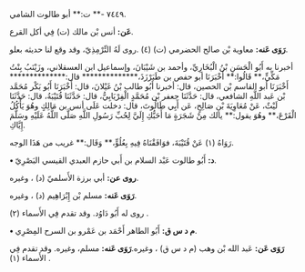 ٧٤٤٩ -** ت:** أبو طالوت الشامي.

**عَن:** أنس بْن مالك (ت) فِي أكل القرع.

**رَوَى عَنه:** معاوية بْن صالح الحضرمي (ت) (٤) .روى لَهُ التِّرْمِذِيّ، وقد وقع لنا حديثه بعلو.

أخبرنا به أَبُو الْحَسَنِ بْنُ الْبُخَارِيِّ، وأحمد بن شَيْبَانَ، وإسماعيل ابن العسقلاني، وزَيْنَبُ بِنْتُ مَكِّيٍّ،** قَالُوا:** أَخْبَرَنَا أبو حفص بن طَبَرْزَذَ،************** قال:************** أَخْبَرَنَا أبو القاسم بْن الحصين، قال: أخبرنا أَبُو طالب بْنُ غَيْلانَ، قال: أَخْبَرَنَا أَبُو بَكْر مُحَمَّد بْن عَبد اللَّهِ الشافعي، قال: حَدَّثَنَا جعفر بْن مُحَمَّدٍ الْفِرْيَابِيُّ، قال: حَدَّثَنَا قُتَيْبَةُ، قال: حَدَّثَنَا لَيْثٌ، عَنْ مُعَاوِيَةَ بْنِ صَالِحٍ، عَن أَبِي طَالُوتَ، قال: دخلت عَلَى أنس بن مَالِكٍ وهُوَ يَأْكُلُ الْقَرْعَ،** وهُوَ يقول:** يالك مِنْ شَجَرَةٍ مَا أَحَبُّكِ إِلَيَّ لِحُبِّ رَسُولِ اللَّهِ صَلَّى اللَّهُ عَلَيْهِ وسَلَّمَ إِيَّاكِ.

رَوَاهُ (١) عَنْ قُتَيْبَةَ، فوَافَقْنَاهُ فِيهِ بِعُلُوٍّ،** وَقَال:** غريب من هَذَا الوجه.

**• د:** أَبُو طالوت عَبْد السلام بن أَبي حازم العبدي القيسي البَصْرِيّ.

**روى عن:** أبي برزة الأَسلميّ (د) ، وغيره.

**رَوَى عَنه:** مسلم بْن إِبْرَاهِيم (د) ، وغيره.

روى له أَبُو دَاوُد. وقد تقدم فِي الأَسماء (٢) .

**• م د س ق:** أَبُو الطاهر أَحْمَد بن عَمْرو بن السرح المِصْرِي.

**رَوَى عَن:** عَبد الله بْن وهب (م د س ق) ، وغيره.**رَوَى عَنه:** مسلم، وغيره. وقد تقدم فِي الأَسماء (١) .
